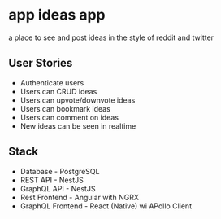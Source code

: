 # app ideas app

a place to see and post ideas in the style of reddit and twitter

## User Stories

- Authenticate users
- Users can CRUD ideas
- Users can upvote/downvote ideas
- Users can bookmark ideas
- Users can comment on ideas
- New ideas can be seen in realtime

## Stack

- Database - PostgreSQL
- REST API - NestJS
- GraphQL API - NestJS
- Rest Frontend - Angular with NGRX
- GraphQL Frontend - React (Native) wi APollo Client
